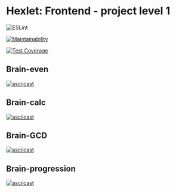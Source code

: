 # Hexlet: Frontend - project level 1
![ESLint](https://github.com/lemantik/frontend-project-lvl1/workflows/ESLint/badge.svg)

[![Maintainability](https://api.codeclimate.com/v1/badges/1e5e3f8ff7f1b0cbbddb/maintainability)](https://codeclimate.com/github/lemantik/frontend-project-lvl1/maintainability)

[![Test Coverage](https://api.codeclimate.com/v1/badges/1e5e3f8ff7f1b0cbbddb/test_coverage)](https://codeclimate.com/github/lemantik/frontend-project-lvl1/test_coverage)

## Brain-even
[![asciicast](https://asciinema.org/a/pU7oxN332G4YNCHOcXtLaZxEI.svg)](https://asciinema.org/a/pU7oxN332G4YNCHOcXtLaZxEI)

## Brain-calc
[![asciicast](https://asciinema.org/a/iZ52o6vwLi6BsSyV2HwHvqJbx.svg)](https://asciinema.org/a/iZ52o6vwLi6BsSyV2HwHvqJbx)

## Brain-GCD
[![asciicast](https://asciinema.org/a/64MiYOkDGMXBP7D5sho2CZLRI.svg)](https://asciinema.org/a/64MiYOkDGMXBP7D5sho2CZLRI)

## Brain-progression
[![asciicast](https://asciinema.org/a/OmhiFB0IOEWZPvryOWLPGvSzu.svg)](https://asciinema.org/a/OmhiFB0IOEWZPvryOWLPGvSzu)
